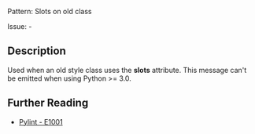Pattern: Slots on old class

Issue: -

## Description

Used when an old style class uses the __slots__ attribute. This message can't be emitted when using Python >= 3.0.

## Further Reading

* [Pylint - E1001](http://pylint-messages.wikidot.com/messages:e1001)